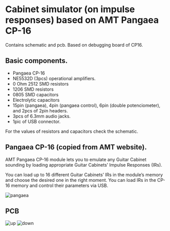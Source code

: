 # Cabinet simulator (on impulse responses) based on AMT Pangaea CP-16

Contains schematic and pcb. Based on debugging board of CP16.

## Basic components.

* Pangaea CP-16
* NE5532D (3pcs) operational amplifiers.
* 0 Ohm 2512 SMD resistors
* 1206 SMD resistors
* 0805 SMD capacitors
* Electrolytic capacitors
* 15pin (pangaea), 4pin (pangaea control), 6pin (double potenciometer), and 2pcs of 2pin headers.
* 3pcs of 6.3mm audio jacks.
* 1pic of USB connector.

For the values of resistors and capacitors check the schematic.

## Pangaea CP-16 (copied from AMT website).

AMT Pangaea CP-16 module lets you to emulate any Guitar Cabinet sounding by loading appropriate
Guitar Cabinets’ Impulse Responses (IRs).

You can load up to 16 different Guitar Cabinets’ IRs in the module’s memory and choose the desired
one in the right moment. You can load IRs in the CP-16 memory and control their parameters via USB.

![pangaea](http://amtelectronics.com/new/wp-content/uploads/2016/12/News-271216-890x395_c.jpg)

## PCB

![up](https://umarta.com/scr/yvgzhgdfaopdqfjtfijc.png)
![down](https://umarta.com/scr/wwqpdwhtelzfwdacqdef.png)
